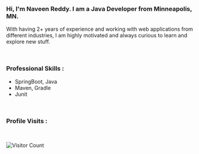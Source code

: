 ### Hi, I'm Naveen Reddy. I am a Java Developer from Minneapolis, MN. 

With having 2+ years of experience and working with web applications from different industries, I am highly motivated and always curious to learn and explore new stuff. 

<br>

### Professional Skills : 
* SpringBoot, Java
* Maven, Gradle
* Junit

<br>

### Profile Visits :
<br>

![Visitor Count](https://profile-counter.glitch.me/reddygn/count.svg)


<!--
**reddygn/reddygn** is a ✨ _special_ ✨ repository because its `README.md` (this file) appears on your GitHub profile.

Here are some ideas to get you started:

- 🔭 I’m currently working on ...
- 🌱 I’m currently learning ...
- 👯 I’m looking to collaborate on ...
- 🤔 I’m looking for help with ...
- 💬 Ask me about ...
- 📫 How to reach me: ...
- 😄 Pronouns: ...
- ⚡ Fun fact: ...
-->
